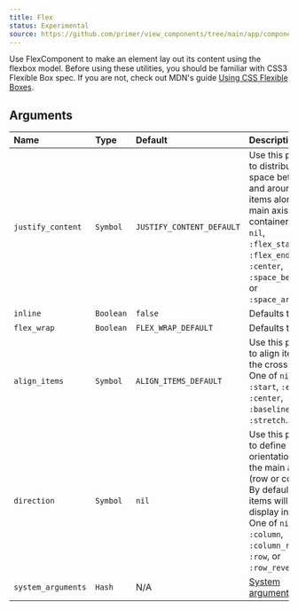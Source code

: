 ```yaml
---
title: Flex
status: Experimental
source: https://github.com/primer/view_components/tree/main/app/components/primer/flex_component.rb
---
```


<!-- Warning: AUTO-GENERATED file, do not edit. Add code comments to your Ruby instead <3 -->

Use FlexComponent to make an element lay out its content using the flexbox model.
Before using these utilities, you should be familiar with CSS3 Flexible Box
spec. If you are not, check out MDN's guide  [Using CSS Flexible
Boxes](https://developer.mozilla.org/en-US/docs/Web/CSS/CSS_Flexible_Box_Layout/Basic_Concepts_of_Flexbox).

## Arguments

| Name | Type | Default | Description |
| :- | :- | :- | :- |
| `justify_content` | `Symbol` | `JUSTIFY_CONTENT_DEFAULT` | Use this param to distribute space between and around flex items along the main axis of the container One of `nil`, `:flex_start`, `:flex_end`, `:center`, `:space_between`, or `:space_around`.. |
| `inline` | `Boolean` | `false` | Defaults to false. |
| `flex_wrap` | `Boolean` | `FLEX_WRAP_DEFAULT` | Defaults to nil |
| `align_items` | `Symbol` | `ALIGN_ITEMS_DEFAULT` | Use this param to align items on the cross axis One of `nil`, `:start`, `:end`, `:center`, `:baseline`, or `:stretch`.. |
| `direction` | `Symbol` | `nil` | Use this param to define the orientation of the main axis (row or column). By default, flex items will display in a row. One of `nil`, `:column`, `:column_reverse`, `:row`, or `:row_reverse`. |
| `system_arguments` | `Hash` | N/A | [System arguments](/system-arguments) |
